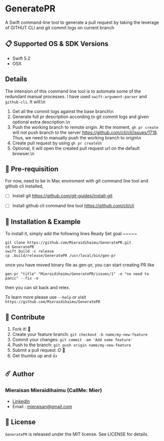 # GeneratePR

A Swift command-line tool to generate a pull request by taking the leverage of GITHUT CLI and git commit logs on current branch

## 📋 Supported OS & SDK Versions

* Swift 5.2
* OSX

## Details

The intension of this command line tool is to automate some of the redundant manual processes. I have used `swift-argument-parser` and `github-cli`. It will:\n
1. Get all the commit logs against the base branch\n
2. Generate full pr description according to git commit logs and given optional extra description.\n
3. Push the working branch to remote origin. At the moment, `gh pr create` will not push branch to the server https://github.com/cli/cli/issues/1718. Thus, we need to manually push the working branch to origin\n
4. Create pull request by using `gh pr create`\n
5. Optional, it will open the created pull request url on the default browser.\n

## 🌟 Pre-requisition 

For now, need to be in Mac enviroment with git command line tool and github cli installed,

- [ ] Install git https://github.com/git-guides/install-git
- [ ] Install github cli command line tool https://github.com/cli/cli


## 🔮 Installation & Example
To install it, simply add the following lines
Ready Set goal ~~~~~

```shell
git clone https://github.com/Mieraidihaimu/GeneratePR.git
cd GeneratePR
swift build -c release
cp .build/release/GeneratePR /usr/local/bin/gen-pr
```

once you have moved binary file as gen-pr, you can start creating PR like

```shell
gen-pr "title" "Mieraidihaimu/GeneratePR/issues/1" -e "no need to panic" --fix -o
```

then you can sit back and relex.

To learn more please use `--help` or visit `https://github.com/Mieraidihaimu/GeneratePR`

## 🌝 Contribute

1. Fork it! 👀
2. Create your feature branch: `git checkout -b name/my-new-feature`
3. Commit your changes: `git commit -am 'Add some feature'`
4. Push to the branch: `git push origin name/my-new-feature`
5. Submit a pull request :D 🙈
6. Get thumbs up and 👍

## ☄️ Author

### Mieraisan Mieraidihaimu (CallMe: Mier)
- [LinkedIn](https://www.linkedin.com/in/mieraidihaimu-mieraisan-220b7732/)
- Email : mieraisan@gmail.com

## 🌈 License

`GeneratePR` is released under the MIT license. See LICENSE for details.
